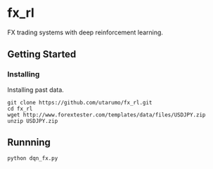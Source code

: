 # fx_rl

FX trading systems with deep reinforcement learning. 

## Getting Started

### Installing
Installing past data.
```
git clone https://github.com/utarumo/fx_rl.git
cd fx_rl
wget http://www.forextester.com/templates/data/files/USDJPY.zip
unzip USDJPY.zip
```

## Runnning
```
python dqn_fx.py
```
